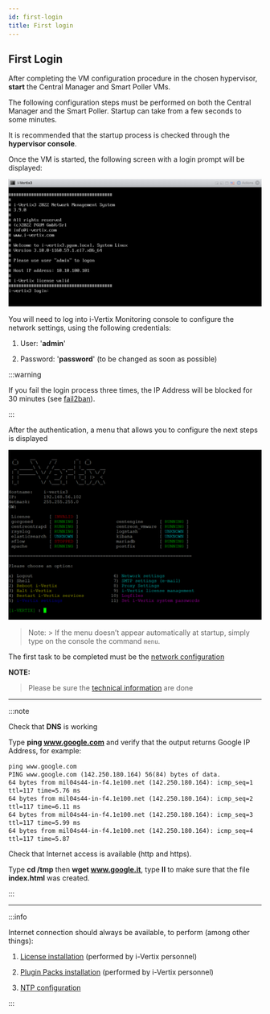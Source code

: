 ```yaml
---
id: first-login
title: First login
---
```


## First Login

After completing the VM configuration procedure in the chosen hypervisor, **start** the Central Manager and Smart Poller VMs.

The following configuration steps must be performed on both the Central Manager and the Smart Poller.
Startup can take from a few seconds to some minutes.

It is recommended that the startup process is checked through the **hypervisor console**.

Once the VM is started, the following screen with a login prompt will be displayed:

![Login](../../assets/setup-startup-central-poller/first-login.png)

You will need to log into i-Vertix Monitoring console to configure the network settings, using the following credentials:

1. User: '**admin**'

2. Password: '**password**' (to be changed as soon as possible)

:::warning

If you fail the login process three times, the IP Address will be blocked for 30 minutes (see [fail2ban](../../installation/security-aspects/fail2ban.md)).

:::

After the authentication, a menu that allows you to configure the next steps is displayed

![iVertix menu](../../assets/setup-startup-central-poller/ivertix-menu.png)

> Note:
    > If the menu doesn’t appear automatically at startup, simply type on the console the command ```menu```.

The first task to be completed must be the [network configuration](network-configuration.md)

**NOTE:**
> Please be sure the [technical information](../before-you-start/technical-information.md) are done

---

:::note

Check that **DNS** is working

Type **ping www.google.com** and verify that the output returns Google IP Address, for example:

```
ping www.google.com
PING www.google.com (142.250.180.164) 56(84) bytes of data.
64 bytes from mil04s44-in-f4.1e100.net (142.250.180.164): icmp_seq=1 ttl=117 time=5.76 ms
64 bytes from mil04s44-in-f4.1e100.net (142.250.180.164): icmp_seq=2 ttl=117 time=6.11 ms
64 bytes from mil04s44-in-f4.1e100.net (142.250.180.164): icmp_seq=3 ttl=117 time=5.99 ms
64 bytes from mil04s44-in-f4.1e100.net (142.250.180.164): icmp_seq=4 ttl=117 time=5.87
```


Check that Internet access is available (http and https).

Type **cd /tmp** then **wget www.google.it**, type **ll** to make sure that the file **index.html** was created.

:::

---

:::info

Internet connection should always be available, to perform (among other things):
1. [License installation](license.md) (performed by i-Vertix personnel)

2. [Plugin Packs installation](../../monitoring-resources/monitoring-basics/plugin-packs.md) (performed by i-Vertix personnel)

3. [NTP configuration](ntp-configuration.md)

:::